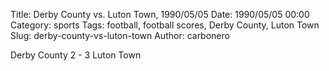 Title: Derby County vs. Luton Town, 1990/05/05
Date: 1990/05/05 00:00
Category: sports
Tags: football, football scores, Derby County, Luton Town
Slug: derby-county-vs-luton-town
Author: carbonero


Derby County 2 - 3 Luton Town
